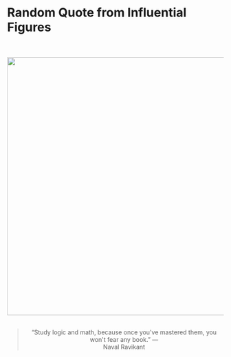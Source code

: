 # Random Quote from Influential Figures

<div align="center">
  <br>
  <br>
  <a href="https://en.wikipedia.org/wiki/Naval_Ravikant" title="Naval Ravikant - Wikipedia"><img src="https://upload.wikimedia.org/wikipedia/commons/5/55/Naval_Ravikant_%28cropped%29.jpg" width="600px"></a>
  <br>
  <br>
  <blockquote>&ldquo;Study logic and math, because once you've mastered them, you won't fear any book.&rdquo; &mdash; <footer>Naval Ravikant</footer></blockquote>
</div>
  
